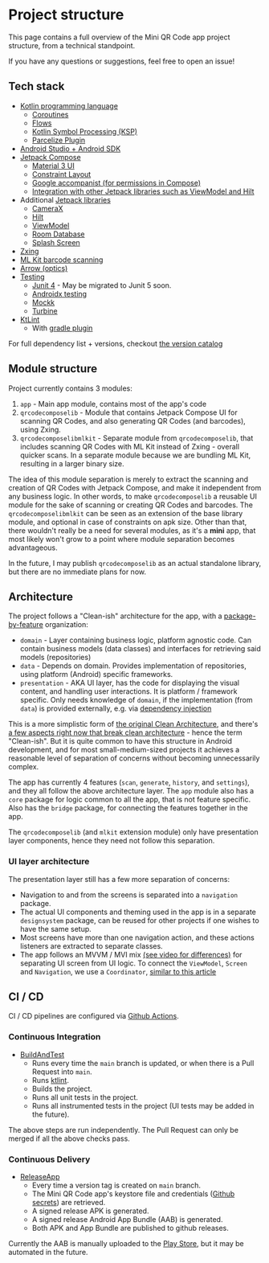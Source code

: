 # Project structure

This page contains a full overview of the Mini QR Code app project structure, from a technical standpoint.

If you have any questions or suggestions, feel free to open an issue!

## Tech stack

- [Kotlin programming language](https://kotlinlang.org)
  - [Coroutines](https://kotlinlang.org/docs/coroutines-overview.html)
  - [Flows](https://kotlinlang.org/docs/flow.html)
  - [Kotlin Symbol Processing (KSP)](https://kotlinlang.org/docs/ksp-overview.html)
  - [Parcelize Plugin](https://plugins.gradle.org/plugin/org.jetbrains.kotlin.plugin.parcelize)
- [Android Studio + Android SDK](https://developer.android.com/studio)
- [Jetpack Compose](https://developer.android.com/develop/ui/compose)
  - [Material 3 UI](https://m3.material.io/develop/android/jetpack-compose)
  - [Constraint Layout](https://developer.android.com/develop/ui/compose/layouts/constraintlayout)
  - [Google accompanist (for permissions in Compose)](https://github.com/google/accompanist)
  - [Integration with other Jetpack libraries such as ViewModel and Hilt](https://developer.android.com/develop/ui/compose/libraries)
- Additional [Jetpack libraries](https://developer.android.com/jetpack)
  - [CameraX](https://developer.android.com/media/camera/camerax)
  - [Hilt](https://developer.android.com/training/dependency-injection/hilt-android)
  - [ViewModel](https://developer.android.com/topic/libraries/architecture/viewmodel)
  - [Room Database](https://developer.android.com/training/data-storage/room)
  - [Splash Screen](https://developer.android.com/develop/ui/views/launch/splash-screen)
- [Zxing](https://github.com/zxing/zxing)
- [ML Kit barcode scanning](https://developers.google.com/ml-kit/vision/barcode-scanning)
- [Arrow (optics)](https://arrow-kt.io/learn/immutable-data/lens/)
- [Testing](https://developer.android.com/training/testing/fundamentals)
  - [Junit 4](https://github.com/junit-team/junit4) - May be migrated to Junit 5 soon.
  - [Androidx testing](https://developer.android.com/jetpack/androidx/releases/test)
  - [Mockk](https://mockk.io)
  - [Turbine](https://github.com/cashapp/turbine)
- [KtLint](https://pinterest.github.io/ktlint)
  - With [gradle plugin](https://github.com/jeremymailen/kotlinter-gradle)

For full dependency list + versions, checkout [the version catalog](../gradle/libs.versions.toml)

## Module structure

Project currently contains 3 modules:

1. `app` - Main app module, contains most of the app's code
2. `qrcodecomposelib` - Module that contains Jetpack Compose UI for scanning QR Codes, and also generating QR Codes (and barcodes), using Zxing.
3. `qrcodecomposelibmlkit` - Separate module from `qrcodecomposelib`, that includes scanning QR Codes with ML Kit instead of Zxing - overall quicker scans.
    In a separate module because we are bundling ML Kit, resulting in a larger binary size.

The idea of this module separation is merely to extract the scanning and creation of QR Codes with Jetpack Compose, and make it independent from any business logic.
In other words, to make `qrcodecomposelib` a reusable UI module for the sake of scanning or creating QR Codes and barcodes.
The `qrcodecomposelibmlkit` can be seen as an extension of the base library module, and optional in case of constraints on apk size.
Other than that, there wouldn't really be a need for several modules, as it's a **mini** app, that most likely won't grow to a point where module separation becomes advantageous.

In the future, I may publish `qrcodecomposelib` as an actual standalone library, but there are no immediate plans for now.

## Architecture

The project follows a "Clean-ish" architecture for the app, with a [package-by-feature]() organization:

- `domain` - Layer containing business logic, platform agnostic code.
   Can contain business models (data classes) and interfaces for retrieving said models (repositories)
- `data` - Depends on domain. Provides implementation of repositories, using platform (Android) specific frameworks.
- `presentation` - AKA UI layer, has the code for displaying the visual content, and handling user interactions.
   It is platform / framework specific. Only needs knowledge of `domain`, if the implementation (from `data`) is provided externally, e.g. via [dependency injection](https://en.wikipedia.org/wiki/Dependency_injection)

This is a more simplistic form of [the original Clean Architecture](https://blog.cleancoder.com/uncle-bob/2012/08/13/the-clean-architecture.html), and there's [a few aspects right now that break clean architecture](../app/src/main/java/com/pedroid/qrcodecompose/androidapp/features/history/domain/HistoryEntry.kt) - hence the term "Clean-ish".
But it is quite common to have this structure in Android development, and for most small-medium-sized projects it achieves a reasonable level of separation of concerns without becoming unnecessarily complex.

The app has currently 4 features (`scan`, `generate`, `history`, and `settings`), and they all follow the above architecture layer.
The `app` module also has a `core` package for logic common to all the app, that is not feature specific.
Also has the `bridge` package, for connecting the features together in the app.

The `qrcodecomposelib` (and `mlkit` extension module) only have presentation layer components, hence they need not follow this separation.

### UI layer architecture

The presentation layer still has a few more separation of concerns:

- Navigation to and from the screens is separated into a `navigation` package.
- The actual UI components and theming used in the app is in a separate `designsystem` package, can be reused for other projects if one wishes to have the same setup.
- Most screens have more than one navigation action, and these actions listeners are extracted to separate classes.
- The app follows an MVVM / MVI mix [(see video for differences)](https://www.youtube.com/watch?v=b2z1jvD4VMQ) for separating UI screen from UI logic.
   To connect the `ViewModel`, `Screen` and `Navigation`, we use a `Coordinator`, [similar to this article](https://levinzon-roman.medium.com/jetpack-compose-ui-architecture-a34c4d3e4391)


## CI / CD

CI / CD pipelines are configured via [Github Actions](https://docs.github.com/en/actions).

### Continuous Integration

- [BuildAndTest](../.github/workflows/BuildAndTest.yaml)
  - Runs every time the `main` branch is updated, or when there is a Pull Request into `main`.
  - Runs [ktlint](https://pinterest.github.io/ktlint/latest/).
  - Builds the project.
  - Runs all unit tests in the project.
  - Runs all instrumented tests in the project (UI tests may be added in the future).

The above steps are run independently. The Pull Request can only be merged if all the above checks pass.

### Continuous Delivery

- [ReleaseApp](../.github/workflows/ReleaseApp.yaml)
  - Every time a version tag is created on `main` branch.
  - The Mini QR Code app's keystore file and credentials ([Github secrets](https://docs.github.com/en/actions/security-guides/using-secrets-in-github-actions)) are retrieved.
  - A signed release APK is generated.
  - A signed release Android App Bundle (AAB) is generated.
  - Both APK and App Bundle are published to github releases.

Currently the AAB is manually uploaded to the [Play Store](https://play.google.com/store/apps/details?id=com.pedroid.qrcodecompose.androidapp), but it may be automated in the future.
